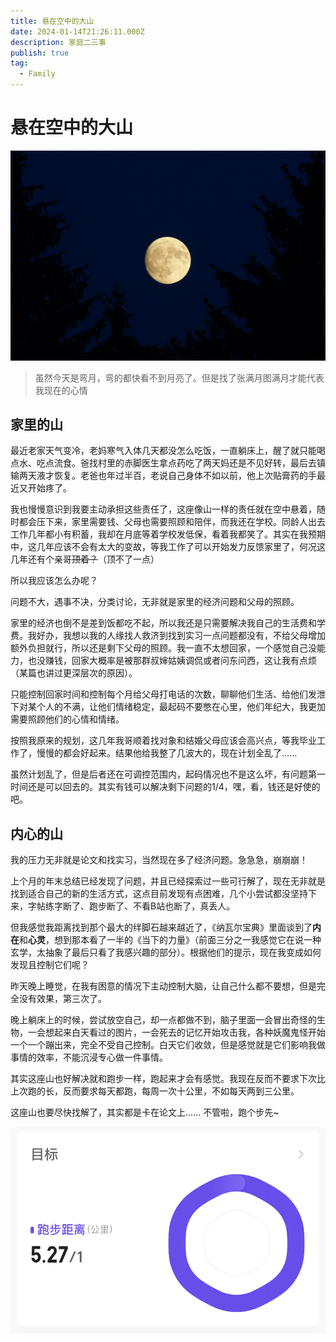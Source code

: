 ```yaml
---
title: 悬在空中的大山
date: 2024-01-14T21:26:11.000Z
description: 家庭二三事
publish: true
tag:
  - Family
---
```

# 悬在空中的大山
![](../../images/15f05941ce59d8be93ab52f196bec176.jpeg)

> 虽然今天是弯月，弯的都快看不到月亮了。但是找了张满月图满月才能代表我现在的心情
>

## 家里的山
最近老家天气变冷，老妈寒气入体几天都没怎么吃饭，一直躺床上，醒了就只能喝点水、吃点流食。爸找村里的赤脚医生拿点药吃了两天妈还是不见好转，最后去镇输两天液才恢复。老爸也年过半百，老说自己身体不如以前，他上次贴膏药的手最近又开始疼了。



我也慢慢意识到我要主动承担这些责任了，这座像山一样的责任就在空中悬着，随时都会压下来，家里需要钱、父母也需要照顾和陪伴，而我还在学校。同龄人出去工作几年都小有积蓄，我却在月底等着学校发低保，看着我都笑了。其实在我预期中，这几年应该不会有太大的变故，等我工作了可以开始发力反馈家里了，何况这几年还有个亲哥~~顶着？~~（顶不了一点）



所以我应该怎么办呢？



问题不大，遇事不决，分类讨论，无非就是家里的经济问题和父母的照顾。



家里的经济也倒不是差到饭都吃不起，所以我还是只需要解决我自己的生活费和学费。我好办，我想以我的人缘找人救济到找到实习一点问题都没有，不给父母增加额外负担就行，所以还是剩下父母的照顾。我一直不太想回家，一个感觉自己没能力，也没赚钱，回家大概率是被那群叔婶姑姨调侃或者问东问西，这让我有点烦（某篇也讲过更深层次的原因）。



只能控制回家时间和控制每个月给父母打电话的次数，聊聊他们生活、给他们发泄下对某个人的不满，让他们情绪稳定，最起码不要憋在心里，他们年纪大，我更加需要照顾他们的心情和情绪。



按照我原来的规划，这几年我哥顺着找对象和结婚父母应该会高兴点，等我毕业工作了，慢慢的都会好起来。结果他给我整了几波大的，现在计划全乱了......



虽然计划乱了，但是后者还在可调控范围内，起码情况也不是这么坏，有问题第一时间还是可以回去的。其实有钱可以解决剩下问题的1/4，嘿，看，钱还是好使的吧。

## 内心的山


我的压力无非就是论文和找实习，当然现在多了经济问题。急急急，崩崩崩！



上个月的年末总结已经发现了问题，并且已经探索过一些可行解了，现在无非就是找到适合自己的新的生活方式，这点目前发现有点困难，几个小尝试都没坚持下来，字帖练字断了、跑步断了、不看B站也断了，真丢人。



但我感觉我距离找到那个最大的绊脚石越来越近了，《纳瓦尔宝典》里面谈到了**内在**和**心灵**，想到那本看了一半的《当下的力量》（前面三分之一我感觉它在说一种玄学，太抽象了最后只看了我感兴趣的部分）。根据他们的提示，现在我变成如何发现且控制它们呢？



昨天晚上睡觉，在我有困意的情况下主动控制大脑，让自己什么都不要想，但是完全没有效果，第三次了。



晚上躺床上的时候，尝试放空自己，却一点都做不到，脑子里面一会冒出奇怪的生物，一会想起来白天看过的图片，一会死去的记忆开始攻击我，各种妖魔鬼怪开始一个一个蹦出来，完全不受自己控制。白天它们收敛，但是感觉就是它们影响我做事情的效率，不能沉浸专心做一件事情。



其实这座山也好解决就和跑步一样，跑起来才会有感觉。我现在反而不要求下次比上次跑的长，反而要求每天都跑，每周一次十公里，不如每天两到三公里。



这座山也要尽快找解了，其实都是卡在论文上...... 不管啦，跑个步先~



![](../../images/5eb6cc65ffe152d7f315eeade4e05a82.png)

